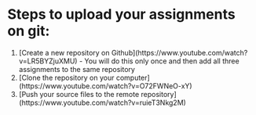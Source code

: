 # Steps to upload your assignments on git:
<ol>
	<li> [Create a new repository on Github](https://www.youtube.com/watch?v=LR5BYZjuXMU) - You will do this only once and then add all three assignments to the same repository
	<li> [Clone the repository on your computer](https://www.youtube.com/watch?v=O72FWNeO-xY)
	<li> [Push your source files to the remote repository](https://www.youtube.com/watch?v=ruieT3Nkg2M)
</ol>